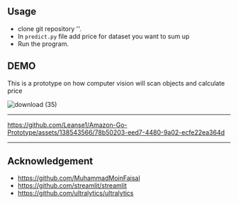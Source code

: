 ## Usage

-  clone git repository ''.
-  In `predict.py` file add price for dataset you want to sum up
-  Run the program.

  
## DEMO

This is a prototype on how computer vision will scan objects and calculate price

![download (35)](https://github.com/Leanse1/Amazon-Go-Prototype/assets/138543566/448e44dd-4a50-43ff-9c75-03cb80d9acbd)

-----

https://github.com/Leanse1/Amazon-Go-Prototype/assets/138543566/78b50203-eed7-4480-9a02-ecfe22ea364d

-----


## Acknowledgement
- https://github.com/MuhammadMoinFaisal
- https://github.com/streamlit/streamlit
- https://github.com/ultralytics/ultralytics
